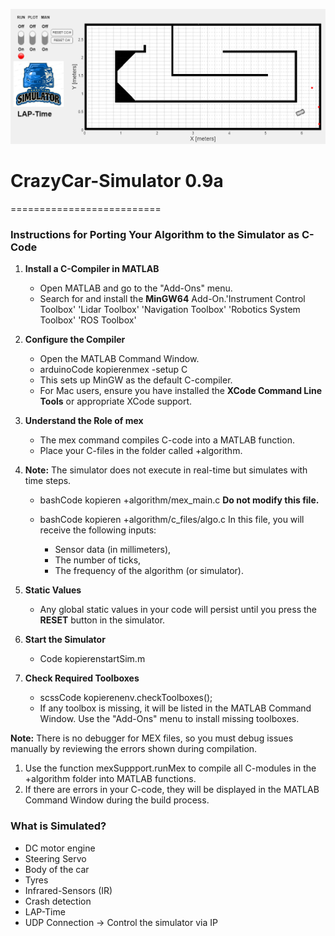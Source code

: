 ![CrazyCar Sim Picture](./+env/CCBild2024.png)

# CrazyCar-Simulator 0.9a
==========================

### Instructions for Porting Your Algorithm to the Simulator as C-Code

1.  **Install a C-Compiler in MATLAB**
    
    *   Open MATLAB and go to the "Add-Ons" menu.
    *   Search for and install the **MinGW64** Add-On.'Instrument Control Toolbox' 'Lidar Toolbox' 'Navigation Toolbox' 'Robotics System Toolbox' 'ROS Toolbox'
        
2.  **Configure the Compiler**
    
    *   Open the MATLAB Command Window.  
    *   arduinoCode kopierenmex -setup C        
    *   This sets up MinGW as the default C-compiler.       
    *   For Mac users, ensure you have installed the **XCode Command Line Tools** or appropriate XCode support.
        
3.  **Understand the Role of mex**
    
    *   The mex command compiles C-code into a MATLAB function.        
    *   Place your C-files in the folder called +algorithm.
        
4.  **Note:** The simulator does not execute in real-time but simulates with time steps.
    
    *   bashCode kopieren +algorithm/mex\_main.c **Do not modify this file.**        
    *   bashCode kopieren +algorithm/c\_files/algo.c In this file, you will receive the following inputs:
        
        *   Sensor data (in millimeters),            
        *   The number of ticks,            
        *   The frequency of the algorithm (or simulator).
            
5.  **Static Values**
    
    *   Any global static values in your code will persist until you press the **RESET** button in the simulator.
        
6.  **Start the Simulator**
    
    *   Code kopierenstartSim.m
        
7.  **Check Required Toolboxes**
    
    *   scssCode kopierenenv.checkToolboxes();        
    *   If any toolbox is missing, it will be listed in the MATLAB Command Window. Use the "Add-Ons" menu to install missing toolboxes.
        

**Note:** There is no debugger for MEX files, so you must debug issues manually by reviewing the errors shown during compilation.

1.  Use the function mexSuppport.runMex to compile all C-modules in the +algorithm folder into MATLAB functions.    
2.  If there are errors in your C-code, they will be displayed in the MATLAB Command Window during the build process.
    

### What is Simulated?

*   DC motor engine    
*   Steering Servo    
*   Body of the car    
*   Tyres    
*   Infrared-Sensors (IR)    
*   Crash detection    
*   LAP-Time    
*   UDP Connection → Control the simulator via IP
